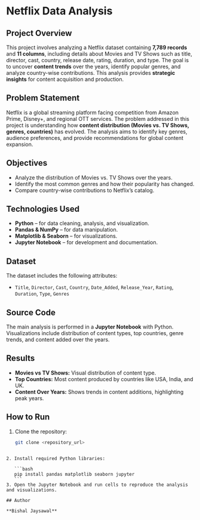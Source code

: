 # Netflix Data Analysis

## Project Overview
This project involves analyzing a Netflix dataset containing **7,789 records** and **11 columns**, including details about Movies and TV Shows such as title, director, cast, country, release date, rating, duration, and type. The goal is to uncover **content trends** over the years, identify popular genres, and analyze country-wise contributions. This analysis provides **strategic insights** for content acquisition and production.

## Problem Statement
Netflix is a global streaming platform facing competition from Amazon Prime, Disney+, and regional OTT services. The problem addressed in this project is understanding how **content distribution (Movies vs. TV Shows, genres, countries)** has evolved. The analysis aims to identify key genres, audience preferences, and provide recommendations for global content expansion.

## Objectives
- Analyze the distribution of Movies vs. TV Shows over the years.
- Identify the most common genres and how their popularity has changed.
- Compare country-wise contributions to Netflix’s catalog.

## Technologies Used
- **Python** – for data cleaning, analysis, and visualization.
- **Pandas & NumPy** – for data manipulation.
- **Matplotlib & Seaborn** – for visualizations.
- **Jupyter Notebook** – for development and documentation.

## Dataset
The dataset includes the following attributes:
- `Title`, `Director`, `Cast`, `Country`, `Date_Added`, `Release_Year`, `Rating`, `Duration`, `Type`, `Genres`

## Source Code
The main analysis is performed in a **Jupyter Notebook** with Python. Visualizations include distribution of content types, top countries, genre trends, and content added over the years.

## Results
- **Movies vs TV Shows:** Visual distribution of content type.
- **Top Countries:** Most content produced by countries like USA, India, and UK.
- **Content Over Years:** Shows trends in content additions, highlighting peak years.

## How to Run
1. Clone the repository:  
   ```bash
   git clone <repository_url>
````

2. Install required Python libraries:

   ```bash
   pip install pandas matplotlib seaborn jupyter
   ```
3. Open the Jupyter Notebook and run cells to reproduce the analysis and visualizations.

## Author

**Bishal Jaysawal**
